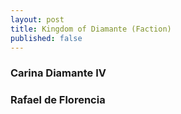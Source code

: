 ```yaml
---
layout: post
title: Kingdom of Diamante (Faction)
published: false
---
```


### Carina Diamante IV

### Rafael de Florencia
